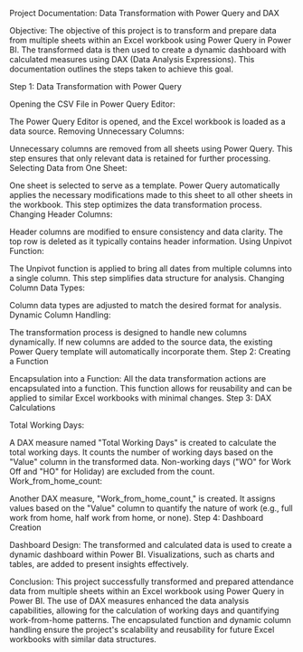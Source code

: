 Project Documentation: Data Transformation with Power Query and DAX

Objective:
The objective of this project is to transform and prepare data from multiple sheets within an Excel workbook using Power Query in Power BI. The transformed data is then used to create a dynamic dashboard with calculated measures using DAX (Data Analysis Expressions). This documentation outlines the steps taken to achieve this goal.


Step 1: Data Transformation with Power Query

Opening the CSV File in Power Query Editor:

The Power Query Editor is opened, and the Excel workbook is loaded as a data source.
Removing Unnecessary Columns:

Unnecessary columns are removed from all sheets using Power Query. This step ensures that only relevant data is retained for further processing.
Selecting Data from One Sheet:

One sheet is selected to serve as a template. Power Query automatically applies the necessary modifications made to this sheet to all other sheets in the workbook. This step optimizes the data transformation process.
Changing Header Columns:

Header columns are modified to ensure consistency and data clarity. The top row is deleted as it typically contains header information.
Using Unpivot Function:

The Unpivot function is applied to bring all dates from multiple columns into a single column. This step simplifies data structure for analysis.
Changing Column Data Types:

Column data types are adjusted to match the desired format for analysis.
Dynamic Column Handling:

The transformation process is designed to handle new columns dynamically. If new columns are added to the source data, the existing Power Query template will automatically incorporate them.
Step 2: Creating a Function

Encapsulation into a Function:
All the data transformation actions are encapsulated into a function. This function allows for reusability and can be applied to similar Excel workbooks with minimal changes.
Step 3: DAX Calculations

Total Working Days:

A DAX measure named "Total Working Days" is created to calculate the total working days. It counts the number of working days based on the "Value" column in the transformed data. Non-working days ("WO" for Work Off and "HO" for Holiday) are excluded from the count.
Work_from_home_count:

Another DAX measure, "Work_from_home_count," is created. It assigns values based on the "Value" column to quantify the nature of work (e.g., full work from home, half work from home, or none).
Step 4: Dashboard Creation

Dashboard Design:
The transformed and calculated data is used to create a dynamic dashboard within Power BI. Visualizations, such as charts and tables, are added to present insights effectively.


Conclusion:
This project successfully transformed and prepared attendance data from multiple sheets within an Excel workbook using Power Query in Power BI. The use of DAX measures enhanced the data analysis capabilities, allowing for the calculation of working days and quantifying work-from-home patterns. The encapsulated function and dynamic column handling ensure the project's scalability and reusability for future Excel workbooks with similar data structures.